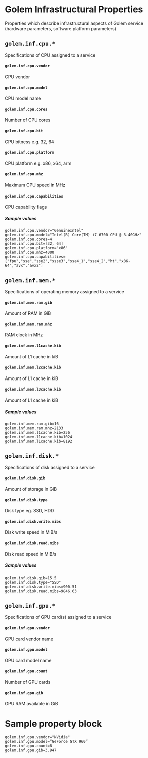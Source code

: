 # Golem Infrastructural Properties
Properties which describe infrastructural aspects of Golem service (hardware parameters, software platform parameters)

## `golem.inf.cpu.*`
Specifications of CPU assigned to a service

#### `golem.inf.cpu.vendor`
CPU vendor

#### `golem.inf.cpu.model`
CPU model name

#### `golem.inf.cpu.cores`
Number of CPU cores

#### `golem.inf.cpu.bit`
CPU bitness e.g. 32, 64

#### `golem.inf.cpu.platform`
CPU platform e.g. x86, x64, arm 

#### `golem.inf.cpu.mhz`
Maximum CPU speed in MHz

#### `golem.inf.cpu.capabilities`
CPU capability flags


##### Sample values

```
golem.inf.cpu.vendor="GenuineIntel"
golem.inf.cpu.model="Intel(R) Core(TM) i7-6700 CPU @ 3.40GHz"
golem.inf.cpu.cores=4
golem.inf.cpu.bit=[32, 64]
golem.inf.cpu.platform="x86"
golem.inf.cpu.mhz=4000
golem.inf.cpu.capabilities=["fpu","sse","sse2","ssse3","sse4_1","sse4_2","ht","x86-64","avx","avx2"]
```

## `golem.inf.mem.*`
Specifications of operating memory assigned to a service

#### `golem.inf.mem.ram.gib`
Amount of RAM in GiB

#### `golem.inf.mem.ram.mhz`
RAM clock in MHz

#### `golem.inf.mem.l1cache.kib`
Amount of L1 cache in kiB

#### `golem.inf.mem.l2cache.kib`
Amount of L1 cache in kiB

#### `golem.inf.mem.l3cache.kib`
Amount of L1 cache in kiB

##### Sample values

```
golem.inf.mem.ram.gib=16
golem.inf.mem.ram.mhz=2133
golem.inf.mem.l1cache.kib=256
golem.inf.mem.l1cache.kib=1024
golem.inf.mem.l1cache.kib=8192
```

## `golem.inf.disk.*`
Specifications of disk assigned to a service

#### `golem.inf.disk.gib`
Amount of storage in GiB

#### `golem.inf.disk.type`
Disk type eg. SSD, HDD

#### `golem.inf.disk.write.mibs`
Disk write speed in MiB/s

#### `golem.inf.disk.read.mibs`
Disk read speed in MiB/s

##### Sample values

```
golem.inf.disk.gib=15.5
golem.inf.disk.type="SSD"
golem.inf.disk.write.mibs=900.51
golem.inf.disk.read.mibs=9846.63
```

## `golem.inf.gpu.*`
Specifications of GPU card(s) assigned to a service

#### `golem.inf.gpu.vendor`
GPU card vendor name

#### `golem.inf.gpu.model`
GPU card model name

#### `golem.inf.gpu.count`
Number of GPU cards

#### `golem.inf.gpu.gib`
GPU RAM available in GiB


# Sample property block
```
golem.inf.gpu.vendor="NVidia"
golem.inf.gpu.model=”GeForce GTX 960”
golem.inf.gpu.count=8
golem.inf.gpu.gib=3.947
```
